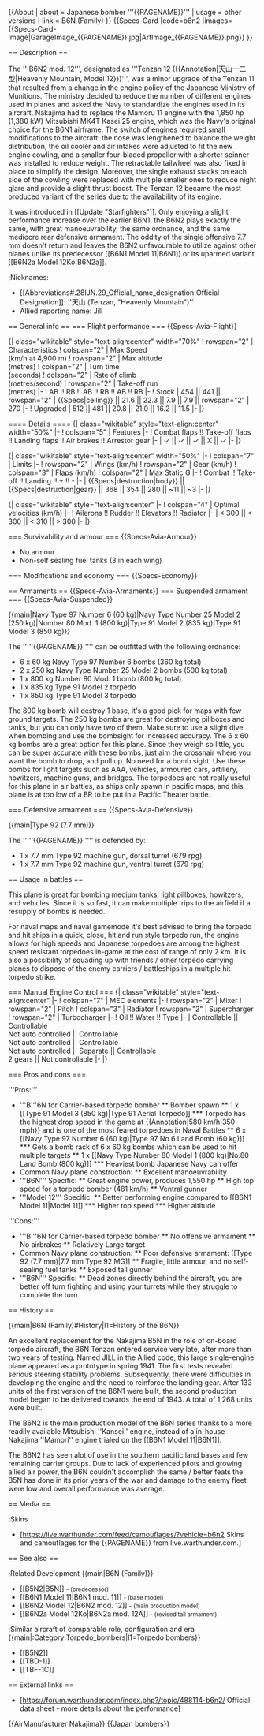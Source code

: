 {{About
| about = Japanese bomber '''{{PAGENAME}}'''
| usage = other versions
| link = B6N (Family)
}}
{{Specs-Card
|code=b6n2
|images={{Specs-Card-Image|GarageImage_{{PAGENAME}}.jpg|ArtImage_{{PAGENAME}}.png}}
}}

== Description ==
<!-- ''In the description, the first part should be about the history of and the creation and combat usage of the aircraft, as well as its key features. In the second part, tell the reader about the aircraft in the game. Insert a screenshot of the vehicle, so that if the novice player does not remember the vehicle by name, he will immediately understand what kind of vehicle the article is talking about.'' -->
The '''B6N2 mod. 12''', designated as '''Tenzan 12 ({{Annotation|天山一二型|Heavenly Mountain, Model 12}})''', was a minor upgrade of the Tenzan 11 that resulted from a change in the engine policy of the Japanese Ministry of Munitions. The ministry decided to reduce the number of different engines used in planes and asked the Navy to standardize the engines used in its aircraft. Nakajima had to replace the Mamoru 11 engine with the 1,850 hp (1,380 kW) Mitsubishi MK4T Kasei 25 engine, which was the Navy's original choice for the B6N1 airframe. The switch of engines required small modifications to the aircraft: the nose was lengthened to balance the weight distribution, the oil cooler and air intakes were adjusted to fit the new engine cowling, and a smaller four-bladed propeller with a shorter spinner was installed to reduce weight. The retractable tailwheel was also fixed in place to simplify the design. Moreover, the single exhaust stacks on each side of the cowling were replaced with multiple smaller ones to reduce night glare and provide a slight thrust boost. The Tenzan 12 became the most produced variant of the series due to the availability of its engine.

It was introduced in [[Update "Starfighters"]]. Only enjoying a slight performance increase over the earlier B6N1, the B6N2 plays exactly the same, with great manoeuvrability, the same ordnance, and the same mediocre rear defensive armament. The oddity of the single offensive 7.7 mm doesn't return and leaves the B6N2 unfavourable to utilize against other planes unlike its predecessor [[B6N1 Model 11|B6N1]] or its uparmed variant [[B6N2a Model 12Ko|B6N2a]].

;Nicknames:
* [[Abbreviations#.28IJN.29_Official_name_designation|Official Designation]]: ''天山 (Tenzan, "Heavenly Mountain")''
* Allied reporting name: Jill

== General info ==
=== Flight performance ===
{{Specs-Avia-Flight}}
<!-- ''Describe how the aircraft behaves in the air. Speed, manoeuvrability, acceleration and allowable loads - these are the most important characteristics of the vehicle.'' -->

{| class="wikitable" style="text-align:center" width="70%"
! rowspan="2" | Characteristics
! colspan="2" | Max Speed<br>(km/h at 4,900 m)
! rowspan="2" | Max altitude<br>(metres)
! colspan="2" | Turn time<br>(seconds)
! colspan="2" | Rate of climb<br>(metres/second)
! rowspan="2" | Take-off run<br>(metres)
|-
! AB !! RB !! AB !! RB !! AB !! RB
|-
! Stock
| 454 || 441 || rowspan="2" | {{Specs|ceiling}} || 21.6 || 22.3 || 7.9 || 7.9 || rowspan="2" | 270
|-
! Upgraded
| 512 || 481 || 20.8 || 21.0 || 16.2 || 11.5
|-
|}

==== Details ====
{| class="wikitable" style="text-align:center" width="50%"
|-
! colspan="5" | Features
|-
! Combat flaps !! Take-off flaps !! Landing flaps !! Air brakes !! Arrestor gear
|-
| ✓ || ✓ || ✓ || X || ✓     <!-- ✓ -->
|-
|}

{| class="wikitable" style="text-align:center" width="50%"
|-
! colspan="7" | Limits
|-
! rowspan="2" | Wings (km/h)
! rowspan="2" | Gear (km/h)
! colspan="3" | Flaps (km/h)
! colspan="2" | Max Static G
|-
! Combat !! Take-off !! Landing !! + !! -
|-
| {{Specs|destruction|body}} || {{Specs|destruction|gear}} || 368 || 354 || 280 || ~11 || ~3
|-
|}

{| class="wikitable" style="text-align:center"
|-
! colspan="4" | Optimal velocities (km/h)
|-
! Ailerons !! Rudder !! Elevators !! Radiator
|-
| < 300 || < 300 || < 310 || > 300
|-
|}

=== Survivability and armour ===
{{Specs-Avia-Armour}}
<!-- ''Examine the survivability of the aircraft. Note how vulnerable the structure is and how secure the pilot is, whether the fuel tanks are armoured, etc. Describe the armour, if there is any, and also mention the vulnerability of other critical aircraft systems.'' -->

* No armour
* Non-self sealing fuel tanks (3 in each wing)

=== Modifications and economy ===
{{Specs-Economy}}

== Armaments ==
{{Specs-Avia-Armaments}}
=== Suspended armament ===
{{Specs-Avia-Suspended}}
<!-- ''Describe the aircraft's suspended armament: additional cannons under the wings, bombs, rockets and torpedoes. This section is especially important for bombers and attackers. If there is no suspended weaponry remove this subsection.'' -->
{{main|Navy Type 97 Number 6 (60 kg)|Navy Type Number 25 Model 2 (250 kg)|Number 80 Mod. 1 (800 kg)|Type 91 Model 2 (835 kg)|Type 91 Model 3 (850 kg)}}

The '''''{{PAGENAME}}''''' can be outfitted with the following ordnance:

* 6 x 60 kg Navy Type 97 Number 6 bombs (360 kg total)
* 2 x 250 kg Navy Type Number 25 Model 2 bombs (500 kg total)
* 1 x 800 kg Number 80 Mod. 1 bomb (800 kg total)
* 1 x 835 kg Type 91 Model 2 torpedo
* 1 x 850 kg Type 91 Model 3 torpedo

The 800 kg bomb will destroy 1 base, it's a good pick for maps with few ground targets. The 250 kg bombs are great for destroying pillboxes and tanks, but you can only have two of them. Make sure to use a slight dive when bombing and use the bombsight for increased accuracy. The 6 x 60 kg bombs are a great option for this plane. Since they weigh so little, you can be super accurate with these bombs, just aim the crosshair where you want the bomb to drop, and pull up. No need for a bomb sight. Use these bombs for light targets such as AAA, vehicles, armoured cars, artillery, howitzers, machine guns, and bridges. The torpedoes are not really useful for this plane in air battles, as ships only spawn in pacific maps, and this plane is at too low of a BR to be put in a Pacific Theater battle.

=== Defensive armament ===
{{Specs-Avia-Defensive}}
<!-- ''Defensive armament with turret machine guns or cannons, crewed by gunners. Examine the number of gunners and what belts or drums are better to use. If defensive weaponry is not available, remove this subsection.'' -->
{{main|Type 92 (7.7 mm)}}

The '''''{{PAGENAME}}''''' is defended by:

* 1 x 7.7 mm Type 92 machine gun, dorsal turret (679 rpg)
* 1 x 7.7 mm Type 92 machine gun, ventral turret (679 rpg)

== Usage in battles ==
<!-- ''Describe the tactics of playing in the aircraft, the features of using aircraft in a team and advice on tactics. Refrain from creating a "guide" - do not impose a single point of view, but instead, give the reader food for thought. Examine the most dangerous enemies and give recommendations on fighting them. If necessary, note the specifics of the game in different modes (AB, RB, SB).'' -->
This plane is great for bombing medium tanks, light pillboxes, howitzers, and vehicles. Since it is so fast, it can make multiple trips to the airfield if a resupply of bombs is needed.

For naval maps and naval gamemode it's best advised to bring the torpedo and hit ships in a quick, close, hit and run style torpedo run, the engine allows for high speeds and Japanese torpedoes are among the highest speed resistant torpedoes in-game at the cost of range of only 2 km. It is also a possibility of squading up with friends / other torpedo carrying planes to dispose of the enemy carriers / battleships in a multiple hit torpedo strike.

=== Manual Engine Control ===
{| class="wikitable" style="text-align:center"
|-
! colspan="7" | MEC elements
|-
! rowspan="2" | Mixer
! rowspan="2" | Pitch
! colspan="3" | Radiator
! rowspan="2" | Supercharger
! rowspan="2" | Turbocharger
|-
! Oil !! Water !! Type
|-
| Controllable || Controllable<br>Not auto controlled || Controllable<br>Not auto controlled || Controllable<br>Not auto controlled || Separate || Controllable<br>2 gears || Not controllable
|-
|}

=== Pros and cons ===
<!-- ''Summarise and briefly evaluate the vehicle in terms of its characteristics and combat effectiveness. Mark its pros and cons in the bulleted list. Try not to use more than 6 points for each of the characteristics. Avoid using categorical definitions such as "bad", "good" and the like - use substitutions with softer forms such as "inadequate" and "effective".'' -->

'''Pros:'''

* '''B'''6N for Carrier-based torpedo bomber
** Bomber spawn
** 1 x [[Type 91 Model 3 (850 kg)|Type 91 Aerial Torpedo]]
*** Torpedo has the highest drop speed in the game at {{Annotation|580 km/h|350 mph}} and is one of the most feared torpedoes in Naval Battles
** 6 x [[Navy Type 97 Number 6 (60 kg)|Type 97 No.6 Land Bomb (60 kg)]]
*** Gets a bomb rack of 6 x 60 kg bombs which can be used to hit multiple targets
** 1 x [[Navy Type Number 80 Model 1 (800 kg)|No.80 Land Bomb (800 kg)]]
*** Heaviest bomb Japanese Navy can offer
* Common Navy plane construction:
** Excellent manoeuvrability
* '''B6N''' Specific:
** Great engine power, produces 1,550 hp
** High top speed for a torpedo bomber (481 km/h)
** Ventral gunner
* '''Model 12''' Specific:
** Better performing engine compared to [[B6N1 Model 11|Model 11]]
*** Higher top speed
*** Higher altitude

'''Cons:'''

* '''B'''6N for Carrier-based torpedo bomber
** No offensive armament
** No airbrakes
** Relatively Large target
* Common Navy plane construction:
** Poor defensive armament: [[Type 92 (7.7 mm)|7.7 mm Type 92 MG]]
** Fragile, little armour, and no self-sealing fuel tanks
** Exposed tail gunner
* '''B6N''' Specific:
** Dead zones directly behind the aircraft, you are better off turn fighting and using your turrets while they struggle to complete the turn

== History ==
<!-- ''Describe the history of the creation and combat usage of the aircraft in more detail than in the introduction. If the historical reference turns out to be too long, take it to a separate article, taking a link to the article about the vehicle and adding a block "/History" (example: <nowiki>https://wiki.warthunder.com/(Vehicle-name)/History</nowiki>) and add a link to it here using the <code>main</code> template. Be sure to reference text and sources by using <code><nowiki><ref></ref></nowiki></code>, as well as adding them at the end of the article with <code><nowiki><references /></nowiki></code>. This section may also include the vehicle's dev blog entry (if applicable) and the in-game encyclopedia description (under <code><nowiki>=== In-game description ===</nowiki></code>, also if applicable).'' -->
{{main|B6N (Family)#History|l1=History of the B6N}}

An excellent replacement for the Nakajima B5N in the role of on-board torpedo aircraft, the B6N Tenzan entered service very late, after more than two years of testing. Named JILL in the Allied code, this large single-engine plane appeared as a prototype in spring 1941. The first tests revealed serious steering stability problems. Subsequently, there were difficulties in developing the engine and the need to reinforce the landing gear. After 133 units of the first version of the B6N1 were built, the second production model began to be delivered towards the end of 1943. A total of 1,268 units were built.

The B6N2 is the main production model of the B6N series thanks to a more readily available Mitsubishi ''Kansei'' engine, instead of a in-house Nakajima ''Mamori'' engine trialed on the [[B6N1 Model 11|B6N1]].

The B6N2 has seen alot of use in the southern pacific land bases and few remaining carrier groups. Due to lack of experienced pilots and growing allied air power, the B6N couldn't accomplish the same / better feats the B5N has done in its prior years of the war and damage to the enemy fleet were low and overall performance was average.

== Media ==
<!-- ''Excellent additions to the article would be video guides, screenshots from the game, and photos.'' -->

;Skins
* [https://live.warthunder.com/feed/camouflages/?vehicle=b6n2 Skins and camouflages for the {{PAGENAME}} from live.warthunder.com.]

== See also ==
<!-- ''Links to the articles on the War Thunder Wiki that you think will be useful for the reader, for example:''
* ''reference to the series of the aircraft;''
* ''links to approximate analogues of other nations and research trees.'' -->

;Related Development
{{main|B6N (Family)}}

* [[B5N2|B5N]] <small>- (predecessor)</small>
* [[B6N1 Model 11|B6N1 mod. 11]] <small>- (base model)</small>
* [[B6N2 Model 12|B6N2 mod. 12]] <small>- (main production model)</small>
* [[B6N2a Model 12Ko|B6N2a mod. 12A]] <small>- (revised tail armament)</small>

;Similar aircraft of comparable role, configuration and era
{{main|:Category:Torpedo_bombers|l1=Torpedo bombers}}

* [[B5N2]]
* [[TBD-1]]
* [[TBF-1C]]

== External links ==
<!-- ''Paste links to sources and external resources, such as:''
* ''topic on the official game forum;''
* ''other literature.'' -->

* [https://forum.warthunder.com/index.php?/topic/488114-b6n2/ Official data sheet - more details about the performance]

{{AirManufacturer Nakajima}}
{{Japan bombers}}